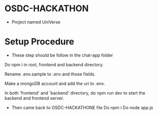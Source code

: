 # OSDC-HACKATHON
* Project named UniVerse

# Setup Procedure
* These step should be follow in the chat-app folder

Do npm i in root, frontend and backend directory.

Rename .env.sample to .env and those fields.

Make a mongoDB account and add the uri to .env.

In both 'frontend' and 'backend' directory, do npm run dev to start the backend and frontend server.

* Then came back to OSDC-HACKATHONE file
Do npm i
Do node app.js
